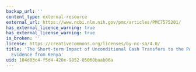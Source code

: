 ```yaml
---
backup_url: ''
content_type: external-resource
external_url: https://www.ncbi.nlm.nih.gov/pmc/articles/PMC7575201/
has_external_licence_warning: true
has_external_license_warning: true
is_broken: ''
license: https://creativecommons.org/licenses/by-nc-sa/4.0/
title: 'The Short-term Impact of Unconditional Cash Transfers to the Poor: Experimental
  Evidence from Kenya'
uid: 104d03c4-f5d4-420e-9852-05060baab06a
---
```

